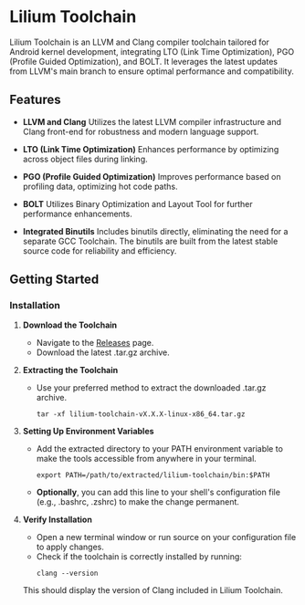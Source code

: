# Lilium Toolchain
Lilium Toolchain is an LLVM and Clang compiler toolchain tailored for Android kernel development, integrating LTO (Link Time Optimization), PGO (Profile Guided Optimization), and BOLT. It leverages the latest updates from LLVM's main branch to ensure optimal performance and compatibility.

## Features
- **LLVM and Clang**
Utilizes the latest LLVM compiler infrastructure and Clang front-end for robustness and modern language support.

- **LTO (Link Time Optimization)**
Enhances performance by optimizing across object files during linking.

- **PGO (Profile Guided Optimization)**
Improves performance based on profiling data, optimizing hot code paths.

- **BOLT**
Utilizes Binary Optimization and Layout Tool for further performance enhancements.

- **Integrated Binutils**
Includes binutils directly, eliminating the need for a separate GCC Toolchain. The binutils are built from the latest stable source code for reliability and efficiency.

## Getting Started

### Installation
1. **Download the Toolchain**
    - Navigate to the [Releases](https://github.com/liliumproject/clang/releases) page.
    - Download the latest .tar.gz archive.

2. **Extracting the Toolchain**
    - Use your preferred method to extract the downloaded .tar.gz archive.
        ```
        tar -xf lilium-toolchain-vX.X.X-linux-x86_64.tar.gz
        ```

3. **Setting Up Environment Variables**
    - Add the extracted directory to your PATH environment variable to make the tools accessible from anywhere in your terminal.
        ```
        export PATH=/path/to/extracted/lilium-toolchain/bin:$PATH
        ```

    - **Optionally**, you can add this line to your shell's configuration file (e.g., .bashrc, .zshrc) to make the change permanent.

4. **Verify Installation**
    - Open a new terminal window or run source on your configuration file to apply changes.
    - Check if the toolchain is correctly installed by running:
        ```
        clang --version
        ```
    
    This should display the version of Clang included in Lilium Toolchain.
